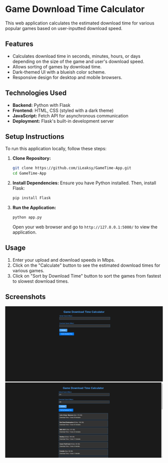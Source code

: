 # Game Download Time Calculator

This web application calculates the estimated download time for various popular games based on user-inputted download speed.

## Features

- Calculates download time in seconds, minutes, hours, or days depending on the size of the game and user's download speed.
- Allows sorting of games by download time.
- Dark-themed UI with a blueish color scheme.
- Responsive design for desktop and mobile browsers.

## Technologies Used

- **Backend:** Python with Flask
- **Frontend:** HTML, CSS (styled with a dark theme)
- **JavaScript:** Fetch API for asynchronous communication
- **Deployment:** Flask's built-in development server

## Setup Instructions

To run this application locally, follow these steps:

1. **Clone Repository:**
   ```bash
   git clone https://github.com/iLeaksy/GameTime-App.git
   cd GameTime-App
   ```

2. **Install Dependencies:**
   Ensure you have Python installed. Then, install Flask:
   ```bash
   pip install Flask
   ```

3. **Run the Application:**
   ```bash
   python app.py
   ```
   Open your web browser and go to `http://127.0.0.1:5000/` to view the application.

## Usage

1. Enter your upload and download speeds in Mbps.
2. Click on the "Calculate" button to see the estimated download times for various games.
3. Click on "Sort by Download Time" button to sort the games from fastest to slowest download times.

## Screenshots

![Screenshot 1](/screenshots/screenshot1.png)
![Screenshot 2](/screenshots/screenshot2.png)



